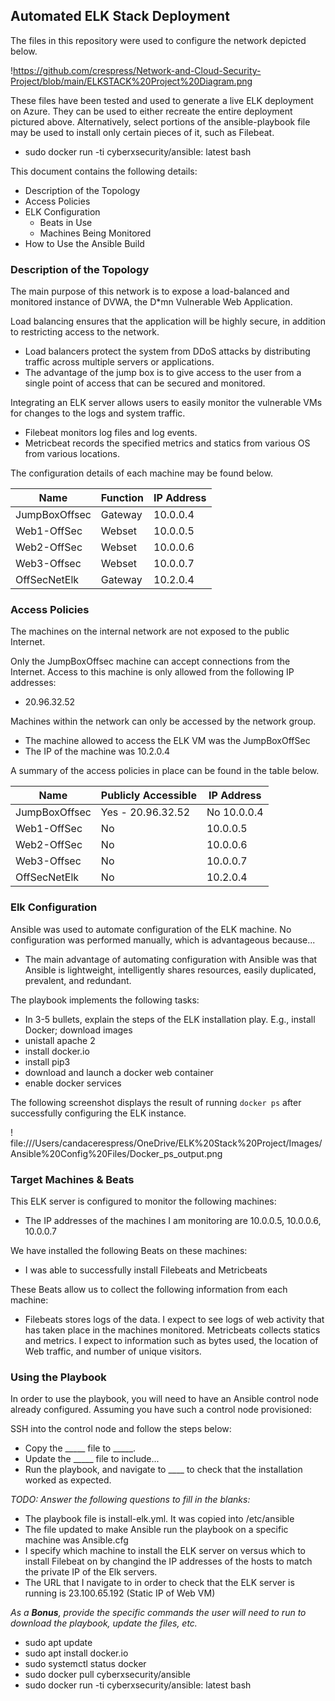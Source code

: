 ## Automated ELK Stack Deployment

The files in this repository were used to configure the network depicted below.

!https://github.com/crespress/Network-and-Cloud-Security-Project/blob/main/ELKSTACK%20Project%20Diagram.png

These files have been tested and used to generate a live ELK deployment on Azure. They can be used to either recreate the entire deployment pictured above. Alternatively, select portions of the ansible-playbook file may be used to install only certain pieces of it, such as Filebeat.

  - sudo docker run -ti cyberxsecurity/ansible: latest bash

This document contains the following details:
- Description of the Topology
- Access Policies
- ELK Configuration
  - Beats in Use
  - Machines Being Monitored
- How to Use the Ansible Build


### Description of the Topology

The main purpose of this network is to expose a load-balanced and monitored instance of DVWA, the D*mn Vulnerable Web Application.

Load balancing ensures that the application will be highly secure, in addition to restricting access to the network.
- Load balancers protect the system from DDoS attacks by distributing traffic across multiple servers or applications. 
- The advantage of the jump box is to give access to the user from a single point of access that can be secured and monitored.

Integrating an ELK server allows users to easily monitor the vulnerable VMs for changes to the logs and system traffic.
- Filebeat monitors log files and log events. 
- Metricbeat records the specified metrics and statics from various OS from various locations.

The configuration details of each machine may be found below.

| Name          | Function | IP Address  |
|---------------|----------|-------------|
| JumpBoxOffsec | Gateway  | 10.0.0.4    |
| Web1-OffSec   | Webset   | 10.0.0.5    |
| Web2-OffSec   | Webset   | 10.0.0.6    |
| Web3-Offsec   | Webset   | 10.0.0.7    |
| OffSecNetElk  | Gateway  | 10.2.0.4    |
### Access Policies

The machines on the internal network are not exposed to the public Internet. 

Only the JumpBoxOffsec machine can accept connections from the Internet. Access to this machine is only allowed from the following IP addresses:
- 20.96.32.52

Machines within the network can only be accessed by the network group.
- The machine allowed to access the ELK VM was the JumpBoxOffSec 
- The IP of the machine was 10.2.0.4

A summary of the access policies in place can be found in the table below.

| Name          | Publicly Accessible | IP Address  |
|---------------|---------------------|-------------|
| JumpBoxOffsec | Yes  -  20.96.32.52 | No 10.0.0.4 |
| Web1-OffSec   | No                  | 10.0.0.5    |
| Web2-OffSec   | No                  | 10.0.0.6    |
| Web3-Offsec   | No                  | 10.0.0.7    |
| OffSecNetElk  | No                  | 10.2.0.4    |

### Elk Configuration

Ansible was used to automate configuration of the ELK machine. No configuration was performed manually, which is advantageous because...
- The main advantage of automating configuration with Ansible was that Ansible is lightweight, intelligently shares resources, easily duplicated, prevalent, and redundant.

The playbook implements the following tasks:
- In 3-5 bullets, explain the steps of the ELK installation play. E.g., install Docker; download images
- unistall apache 2
- install docker.io
- install pip3
- download and launch a docker web container
- enable docker services

The following screenshot displays the result of running `docker ps` after successfully configuring the ELK instance.

! file:///Users/candacerespress/OneDrive/ELK%20Stack%20Project/Images/Ansible%20Config%20Files/Docker_ps_output.png

### Target Machines & Beats
This ELK server is configured to monitor the following machines:
- The IP addresses of the machines I am monitoring are 10.0.0.5, 10.0.0.6, 10.0.0.7

We have installed the following Beats on these machines:
- I was able to successfully install Filebeats and Metricbeats

These Beats allow us to collect the following information from each machine:
- Filebeats stores logs of the data. I expect to see logs of web activity that has taken place in the machines monitored. Metricbeats collects statics and metrics. I expect to information such as bytes used, the location of Web traffic, and number of unique visitors. 

### Using the Playbook
In order to use the playbook, you will need to have an Ansible control node already configured. Assuming you have such a control node provisioned: 

SSH into the control node and follow the steps below:
- Copy the _____ file to _____.
- Update the _____ file to include...
- Run the playbook, and navigate to ____ to check that the installation worked as expected.

_TODO: Answer the following questions to fill in the blanks:_
- The playbook file is install-elk.yml. It was copied into /etc/ansible
- The file updated to make Ansible run the playbook on a specific machine was Ansible.cfg 
- I specify which machine to install the ELK server on versus which to install Filebeat on by changind the IP addresses of the hosts to match the private IP of the Elk servers. 
- The URL that I navigate to in order to check that the ELK server is running is 23.100.65.192 (Static IP of Web VM)

_As a **Bonus**, provide the specific commands the user will need to run to download the playbook, update the files, etc._ 
- sudo apt update
- sudo apt install docker.io
- sudo systemctl status docker
- sudo docker pull cyberxsecurity/ansible
- sudo docker run -ti cyberxsecurity/ansible: latest bash
